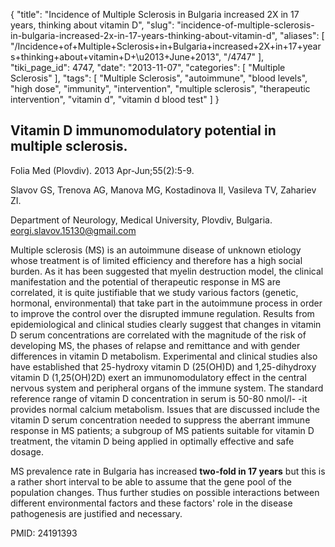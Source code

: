 {
    "title": "Incidence of Multiple Sclerosis in Bulgaria increased 2X in 17 years, thinking about vitamin D",
    "slug": "incidence-of-multiple-sclerosis-in-bulgaria-increased-2x-in-17-years-thinking-about-vitamin-d",
    "aliases": [
        "/Incidence+of+Multiple+Sclerosis+in+Bulgaria+increased+2X+in+17+years+thinking+about+vitamin+D+\u2013+June+2013",
        "/4747"
    ],
    "tiki_page_id": 4747,
    "date": "2013-11-07",
    "categories": [
        "Multiple Sclerosis"
    ],
    "tags": [
        "Multiple Sclerosis",
        "autoimmune",
        "blood levels",
        "high dose",
        "immunity",
        "intervention",
        "multiple sclerosis",
        "therapeutic intervention",
        "vitamin d",
        "vitamin d blood test"
    ]
}


## Vitamin D immunomodulatory potential in multiple sclerosis.

Folia Med (Plovdiv). 2013 Apr-Jun;55(2):5-9.

Slavov GS, Trenova AG, Manova MG, Kostadinova II, Vasileva TV, Zahariev ZI.

Department of Neurology, Medical University, Plovdiv, Bulgaria. eorgi.slavov.15130@gmail.com

Multiple sclerosis (MS) is an autoimmune disease of unknown etiology whose treatment is of limited efficiency and therefore has a high social burden. As it has been suggested that myelin destruction model, the clinical manifestation and the potential of therapeutic response in MS are correlated, it is quite justifiable that we study various factors (genetic, hormonal, environmental) that take part in the autoimmune process in order to improve the control over the disrupted immune regulation. Results from epidemiological and clinical studies clearly suggest that changes in vitamin D serum concentrations are correlated with the magnitude of the risk of developing MS, the phases of relapse and remittance and with gender differences in vitamin D metabolism. Experimental and clinical studies also have established that 25-hydroxy vitamin D (25(OH)D) and 1,25-dihydroxy vitamin D (1,25(OH)2D) exert an immunomodulatory effect in the central nervous system and peripheral organs of the immune system. The standard reference range of vitamin D concentration in serum is 50-80 nmol/l- -it provides normal calcium metabolism. Issues that are discussed include the vitamin D serum concentration needed to suppress the aberrant immune response in MS patients; a subgroup of MS patients suitable for vitamin D treatment, the vitamin D being applied in optimally effective and safe dosage. 

MS prevalence rate in Bulgaria has increased  **two-fold in 17 years**  but this is a rather short interval to be able to assume that the gene pool of the population changes. Thus further studies on possible interactions between different environmental factors and these factors' role in the disease pathogenesis are justified and necessary.

PMID:    24191393